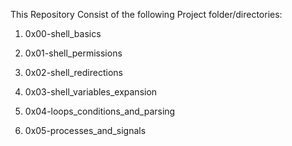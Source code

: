 This Repository Consist of the following Project folder/directories:

1) 0x00-shell_basics

2) 0x01-shell_permissions

3) 0x02-shell_redirections

4) 0x03-shell_variables_expansion

5) 0x04-loops_conditions_and_parsing

6) 0x05-processes_and_signals
